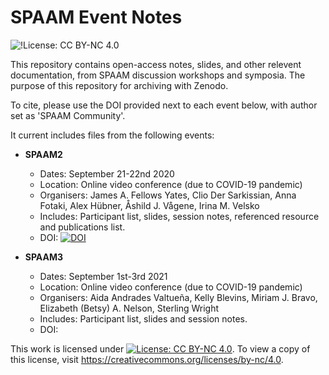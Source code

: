 # SPAAM Event Notes

![!License: CC BY-NC 4.0](https://img.shields.io/badge/License-CC%20BY--NC%204.0-lightgrey.svg)

This repository contains open-access notes, slides, and other relevent documentation, from SPAAM discussion workshops and symposia. The purpose of this repository for archiving with Zenodo.

To cite, please use the DOI provided next to each event below, with author set as 'SPAAM Community'.

It current includes files from the following events:

- **SPAAM2**
  - Dates: September 21-22nd 2020
  - Location: Online video conference (due to COVID-19 pandemic)
  - Organisers: James A. Fellows Yates, Clio Der Sarkissian, Anna Fotaki, Alex Hübner, ‪Åshild J. Vågene, Irina M. Velsko
  - Includes: Participant list, slides, session notes, referenced resource and publications list.
  - DOI: [![DOI](https://zenodo.org/badge/DOI/10.5281/zenodo.4109609.svg)](https://doi.org/10.5281/zenodo.4109609)

- **SPAAM3**
  - Dates: September 1st-3rd 2021
  - Location: Online video conference (due to COVID-19 pandemic)
  - Organisers: Aida Andrades Valtueña, Kelly Blevins, Miriam J. Bravo, Elizabeth (Betsy) A. Nelson, Sterling Wright
  - Includes: Participant list, slides and session notes.
  - DOI:

This work is licensed under [![License: CC BY-NC 4.0](https://licensebuttons.net/l/by-nc/4.0/80x15.png)](https://creativecommons.org/licenses/by-nc/4.0/). To view a copy of this license, visit https://creativecommons.org/licenses/by-nc/4.0.
